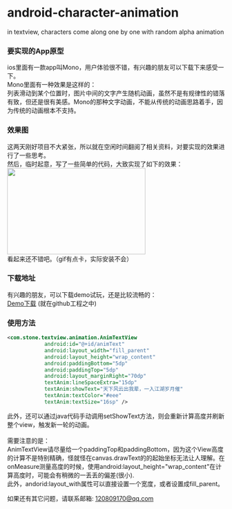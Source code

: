 # android-character-animation
in textview, characters come along one by one with random alpha animation<br/>
### 要实现的App原型
ios里面有一款app叫Mono，用户体验很不错，有兴趣的朋友可以下载下来感受一下。<br>
Mono里面有一种效果是这样的：<br>
列表滑动到某个位置时，图片中间的文字产生随机动画，虽然不是有规律性的错落有致，但还是很有美感。Mono的那种文字动画，不能从传统的动画思路着手，因为传统的动画根本不支持。<br>
### 效果图
这两天刚好项目不大紧张，所以就在空闲时间翻阅了相关资料，对要实现的效果进行了一些思考。<br>
然后，临时起意，写了一些简单的代码，大致实现了如下的效果：<br>
<img src="screen.gif" width="320" height="200" /><br>
看起来还不错吧。（gif有点卡，实际安装不会）<br>

### 下载地址
有兴趣的朋友，可以下载demo试玩，还是比较流畅的：<br>
[Demo下载](TextViewAnimation.apk) (就在github工程之中)

### 使用方法
```xml
<com.stone.textview.animation.AnimTextView
            android:id="@+id/animText"
            android:layout_width="fill_parent"
            android:layout_height="wrap_content"
            android:paddingBottom="5dp"
            android:paddingTop="5dp"
            android:layout_marginRight="70dp"
            textAnim:lineSpaceExtra="15dp"
            textAnim:showText="天下风云出我辈，一入江湖岁月催"
            textAnim:textColor="#eee"
            textAnim:textSize="16sp" />
```
此外，还可以通过java代码手动调用setShowText方法，则会重新计算高度并刷新整个view，触发新一轮的动画。<br><br>
需要注意的是：<br>
AnimTextView请尽量给一个paddingTop和paddingBottom，因为这个View高度的计算不是特别精确，怪就怪在canvas.drawText的的起始坐标无法让人理解。在onMeasure测量高度的时候，使用android:layout_height="wrap_content"在计算高度时，可能会有稍微的一丢丢的偏差(很小).<br>
此外，andorid:layout_with属性可以直接设置一个宽度，或者设置成fill_parent。<br>

如果还有其它问题，请联系邮箱: 120809170@qq.com
